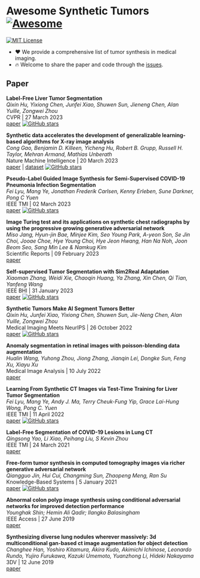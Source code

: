 # Awesome Synthetic Tumors [![Awesome](https://awesome.re/badge.svg)](https://awesome.re)

[![MIT License](https://img.shields.io/badge/license-MIT-green.svg)](https://opensource.org/licenses/MIT) 

- ❤ We provide a comprehensive list of tumor synthesis in medical imaging.
- 🔥 Welcome to share the paper and code through the [issues](https://github.com/MrGiovanni/SyntheticTumors/issues/1).

## Paper

**Label-Free Liver Tumor Segmentation** \
*Qixin Hu, Yixiong Chen, Junfei Xiao, Shuwen Sun, Jieneng Chen, Alan Yuille, Zongwei Zhou* \
CVPR | 27 March 2023 \
[paper](https://arxiv.org/abs/2303.14869) [![GitHub stars](https://img.shields.io/github/stars/MrGiovanni/SyntheticTumors.svg?logo=github&label=Stars)](https://github.com/MrGiovanni/SyntheticTumors)

**Synthetic data accelerates the development of generalizable learning-based algorithms for X-ray image analysis** \
*Cong Gao, Benjamin D. Killeen, Yicheng Hu, Robert B. Grupp, Russell H. Taylor, Mehran Armand, Mathias Unberath* \
Nature Machine Intelligence | 20 March 2023 \
[paper](https://www.nature.com/articles/s42256-023-00629-1) | [dataset](https://doi.org/10.7281/T1/2PGJQU) [![GitHub stars](https://img.shields.io/github/stars/arcadelab/SyntheX.svg?logo=github&label=Stars)](https://github.com/arcadelab/SyntheX)

**Pseudo-Label Guided Image Synthesis for Semi-Supervised COVID-19 Pneumonia Infection Segmentation** \
*Fei Lyu, Mang Ye, Jonathan Frederik Carlsen, Kenny Erleben, Sune Darkner, Pong C Yuen* \
IEEE TMI | 02 March 2023 \
[paper](https://pubmed.ncbi.nlm.nih.gov/36288236) [![GitHub stars](https://img.shields.io/github/stars/FeiLyu/SASSL.svg?logo=github&label=Stars)](https://github.com/FeiLyu/SASSL)

**Image Turing test and its applications on synthetic chest radiographs by using the progressive growing generative adversarial network** \
*Miso Jang, Hyun-jin Bae, Minjee Kim, Seo Young Park, A-yeon Son, Se Jin Choi, Jooae Choe, Hye Young Choi, Hye Jeon Hwang, Han Na Noh, Joon Beom Seo, Sang Min Lee & Namkug Kim* \
Scientific Reports | 09 February 2023 \
[paper](https://www.nature.com/articles/s41598-023-28175-1)

**Self-supervised Tumor Segmentation with Sim2Real Adaptation** \
*Xiaoman Zhang, Weidi Xie, Chaoqin Huang, Ya Zhang, Xin Chen, Qi Tian, Yanfeng Wang* \
IEEE BHI | 31 January 2023 \
[paper](https://ieeexplore.ieee.org/document/10032792) [![GitHub stars](https://img.shields.io/github/stars/xiaoman-zhang/Layer-Decomposition.svg?logo=github&label=Stars)](https://github.com/xiaoman-zhang/Layer-Decomposition)

**Synthetic Tumors Make AI Segment Tumors Better** \
*Qixin Hu, Junfei Xiao, Yixiong Chen, Shuwen Sun, Jie-Neng Chen, Alan Yuille, Zongwei Zhou* \
Medical Imaging Meets NeurIPS | 26 October 2022 \
[paper](https://arxiv.org/pdf/2210.14845.pdf) [![GitHub stars](https://img.shields.io/github/stars/MrGiovanni/SyntheticTumors.svg?logo=github&label=Stars)](https://github.com/MrGiovanni/SyntheticTumors)

**Anomaly segmentation in retinal images with poisson-blending data augmentation** \
*Hualin Wang, Yuhong Zhou, Jiong Zhang, Jianqin Lei, Dongke Sun, Feng Xu, Xiayu Xu* \
Medical Image Analysis | 10 July 2022 \
[paper](https://www.sciencedirect.com/science/article/pii/S1361841522001815)

**Learning From Synthetic CT Images via Test-Time Training for Liver Tumor Segmentation** \
*Fei Lyu, Mang Ye, Andy J. Ma, Terry Cheuk-Fung Yip, Grace Lai-Hung Wong, Pong C. Yuen* \
IEEE TMI | 11 April 2022 \
[paper](https://ieeexplore.ieee.org/abstract/document/9754550) [![GitHub stars](https://img.shields.io/github/stars/FeiLyu/SR-TTT.svg?logo=github&label=Stars)](https://github.com/FeiLyu/SR-TTT)

**Label-Free Segmentation of COVID-19 Lesions in Lung CT** \
*Qingsong Yao, Li Xiao, Peihang Liu, S Kevin Zhou* \
IEEE TMI | 24 March 2021 \
[paper](https://pubmed.ncbi.nlm.nih.gov/33760731)

**Free-form tumor synthesis in computed tomography images via richer generative adversarial network** \
*Qiangguo Jin, Hui Cui, Changming Sun, Zhaopeng Meng, Ran Su* \
Knowledge-Based Systems | 5 January 2021 \
[paper](https://www.sciencedirect.com/science/article/pii/S0950705121000162) [![GitHub stars](https://img.shields.io/github/stars/qgking/FRGAN.svg?logo=github&label=Stars)](https://github.com/qgking/FRGAN)

**Abnormal colon polyp image synthesis using conditional adversarial networks for improved detection performance** \
*Younghak Shin; Hemin Ali Qadir; Ilangko Balasingham* \
IEEE Access | 27 June 2019 \
[paper](https://ieeexplore.ieee.org/abstract/document/8478237)

**Synthesizing diverse lung nodules wherever massively: 3d multiconditional gan-based ct image augmentation for object detection** \
*Changhee Han, Yoshiro Kitamura, Akira Kudo, Akimichi Ichinose, Leonardo Rundo, Yujiro Furukawa, Kazuki Umemoto, Yuanzhong Li, Hideki Nakayama* \
3DV | 12 June 2019 \
[paper](https://ieeexplore.ieee.org/stamp/stamp.jsp?arnumber=8886112)
